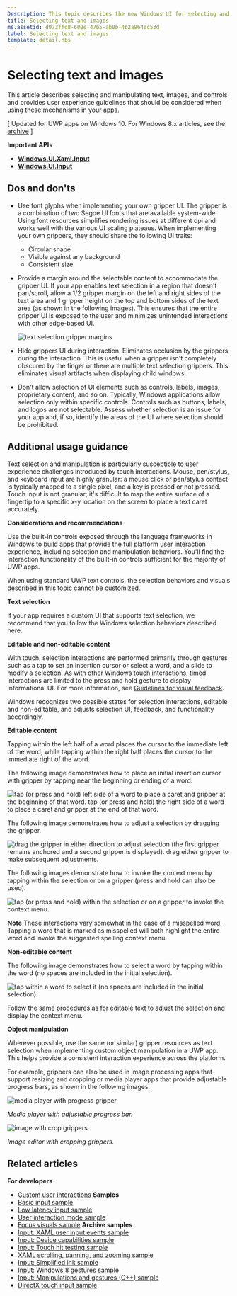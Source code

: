 ```yaml
---
Description: This topic describes the new Windows UI for selecting and manipulating text, images, and controls and provides user experience guidelines that should be considered when using these new selection and manipulation mechanisms in your Windows Store app.
title: Selecting text and images
ms.assetid: d973ffd8-602e-47b5-ab0b-4b2a964ec53d
label: Selecting text and images
template: detail.hbs
---
```


# Selecting text and images

This article describes selecting and manipulating text, images, and controls and provides user experience guidelines that should be considered when using these mechanisms in your apps.

\[ Updated for UWP apps on Windows 10. For Windows 8.x articles, see the [archive](http://go.microsoft.com/fwlink/p/?linkid=619132) \]


**Important APIs**

-   [**Windows.UI.Xaml.Input**](https://msdn.microsoft.com/library/windows/apps/br227994)
-   [**Windows.UI.Input**](https://msdn.microsoft.com/library/windows/apps/br242084)


## <span id="Dos_and_don_ts"></span><span id="dos_and_don_ts"></span><span id="DOS_AND_DON_TS"></span>Dos and don'ts


-   Use font glyphs when implementing your own gripper UI. The gripper is a combination of two Segoe UI fonts that are available system-wide. Using font resources simplifies rendering issues at different dpi and works well with the various UI scaling plateaus. When implementing your own grippers, they should share the following UI traits:

    -   Circular shape
    -   Visible against any background
    -   Consistent size
-   Provide a margin around the selectable content to accommodate the gripper UI. If your app enables text selection in a region that doesn't pan/scroll, allow a 1/2 gripper margin on the left and right sides of the text area and 1 gripper height on the top and bottom sides of the text area (as shown in the following images). This ensures that the entire gripper UI is exposed to the user and minimizes unintended interactions with other edge-based UI.

    ![text selection gripper margins](images/textselection-gripper-margins.png)

-   Hide grippers UI during interaction. Eliminates occlusion by the grippers during the interaction. This is useful when a gripper isn't completely obscured by the finger or there are multiple text selection grippers. This eliminates visual artifacts when displaying child windows.

-   Don't allow selection of UI elements such as controls, labels, images, proprietary content, and so on. Typically, Windows applications allow selection only within specific controls. Controls such as buttons, labels, and logos are not selectable. Assess whether selection is an issue for your app and, if so, identify the areas of the UI where selection should be prohibited. 

## <span id="Additional_usage_guidance"></span><span id="additional_usage_guidance"></span><span id="ADDITIONAL_USAGE_GUIDANCE"></span>Additional usage guidance


Text selection and manipulation is particularly susceptible to user experience challenges introduced by touch interactions. Mouse, pen/stylus, and keyboard input are highly granular: a mouse click or pen/stylus contact is typically mapped to a single pixel, and a key is pressed or not pressed. Touch input is not granular; it's difficult to map the entire surface of a fingertip to a specific x-y location on the screen to place a text caret accurately.

**Considerations and recommendations**

Use the built-in controls exposed through the language frameworks in Windows to build apps that provide the full platform user interaction experience, including selection and manipulation behaviors. You'll find the interaction functionality of the built-in controls sufficient for the majority of UWP apps.

When using standard UWP text controls, the selection behaviors and visuals described in this topic cannot be customized.

**Text selection**

If your app requires a custom UI that supports text selection, we recommend that you follow the Windows selection behaviors described here.

**Editable and non-editable content**


With touch, selection interactions are performed primarily through gestures such as a tap to set an insertion cursor or select a word, and a slide to modify a selection. As with other Windows touch interactions, timed interactions are limited to the press and hold gesture to display informational UI. For more information, see [Guidelines for visual feedback](guidelines-for-visualfeedback.md).

Windows recognizes two possible states for selection interactions, editable and non-editable, and adjusts selection UI, feedback, and functionality accordingly.

**Editable content**

Tapping within the left half of a word places the cursor to the immediate left of the word, while tapping within the right half places the cursor to the immediate right of the word.

The following image demonstrates how to place an initial insertion cursor with gripper by tapping near the beginning or ending of a word.

![tap (or press and hold) left side of a word to place a caret and gripper at the beginning of that word. tap (or press and hold) the right side of a word to place a caret and gripper at the end of that word.](images/textselection-place-caret.png)

The following image demonstrates how to adjust a selection by dragging the gripper.

![drag the gripper in either direction to adjust selection (the first gripper remains anchored and a second gripper is displayed). drag either gripper to make subsequent adjustments.](images/adjust-selection.png)

The following images demonstrate how to invoke the context menu by tapping within the selection or on a gripper (press and hold can also be used).

![tap (or press and hold) within the selection or on a gripper to invoke the context menu.](images/textselection-show-context.png)

**Note**  These interactions vary somewhat in the case of a misspelled word. Tapping a word that is marked as misspelled will both highlight the entire word and invoke the suggested spelling context menu.

 

**Non-editable content**

The following image demonstrates how to select a word by tapping within the word (no spaces are included in the initial selection).

![tap within a word to select it (no spaces are included in the initial selection).](images/select-word.png)

Follow the same procedures as for editable text to adjust the selection and display the context menu.

**Object manipulation**

Wherever possible, use the same (or similar) gripper resources as text selection when implementing custom object manipulation in a UWP app. This helps provide a consistent interaction experience across the platform.

For example, grippers can also be used in image processing apps that support resizing and cropping or media player apps that provide adjustable progress bars, as shown in the following images.

![media player with progress gripper](images/gripper-mediaplayer.png)

*Media player with adjustable progress bar.*

![image with crop grippers](images/gripper-imagemanip.png)

*Image editor with cropping grippers.*

## <span id="related_topics"></span>Related articles



**For developers**
* [Custom user interactions](https://msdn.microsoft.com/library/windows/apps/mt185599)
**Samples**
* [Basic input sample](http://go.microsoft.com/fwlink/p/?LinkID=620302)
* [Low latency input sample](http://go.microsoft.com/fwlink/p/?LinkID=620304)
* [User interaction mode sample](http://go.microsoft.com/fwlink/p/?LinkID=619894)
* [Focus visuals sample](http://go.microsoft.com/fwlink/p/?LinkID=619895)
**Archive samples**
* [Input: XAML user input events sample](http://go.microsoft.com/fwlink/p/?linkid=226855)
* [Input: Device capabilities sample](http://go.microsoft.com/fwlink/p/?linkid=231530)
* [Input: Touch hit testing sample](http://go.microsoft.com/fwlink/p/?linkid=231590)
* [XAML scrolling, panning, and zooming sample](http://go.microsoft.com/fwlink/p/?linkid=251717)
* [Input: Simplified ink sample](http://go.microsoft.com/fwlink/p/?linkid=246570)
* [Input: Windows 8 gestures sample](http://go.microsoft.com/fwlink/p/?LinkId=264995)
* [Input: Manipulations and gestures (C++) sample](http://go.microsoft.com/fwlink/p/?linkid=231605)
* [DirectX touch input sample](http://go.microsoft.com/fwlink/p/?LinkID=231627)
 

 






<!--HONumber=Jun16_HO1-->


